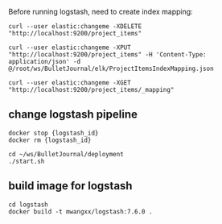 Before running logstash, need to create index mapping:
```
curl --user elastic:changeme -XDELETE "http://localhost:9200/project_items"

curl --user elastic:changeme -XPUT "http://localhost:9200/project_items" -H 'Content-Type: application/json' -d @/root/ws/BulletJournal/elk/ProjectItemsIndexMapping.json

curl --user elastic:changeme -XGET "http://localhost:9200/project_items/_mapping"
```

## change logstash pipeline
```
docker stop {logstash_id}
docker rm {logstash_id}

cd ~/ws/BulletJournal/deployment
./start.sh
```

## build image for logstash
```
cd logstash
docker build -t mwangxx/logstash:7.6.0 .
```